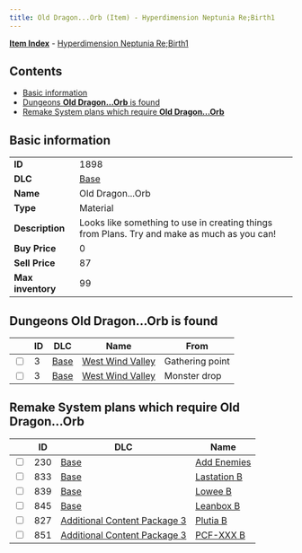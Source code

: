 ```yaml
---
title: Old Dragon...Orb (Item) - Hyperdimension Neptunia Re;Birth1
---
```


[**Item Index**](/neptunia/rb1/item/index.html) - [Hyperdimension Neptunia Re;Birth1](/neptunia/rb1)

## Contents

- [Basic information](#basic-information)
- [Dungeons **Old Dragon...Orb** is found](#dungeons-old-dragonorb-is-found)
- [Remake System plans which require **Old Dragon...Orb**](#remake-system-plans-which-require-old-dragonorb)
## Basic information

|   |   |
| -- | -- |
| **ID** | 1898 |
| **DLC** | [Base](/neptunia/rb1/dlc/1-base.html) |
| **Name** | Old Dragon...Orb |
| **Type** | Material |
| **Description** | Looks like something to use in creating things from Plans. Try and make as much as you can! |
| **Buy Price** | 0 |
| **Sell Price** | 87 |
| **Max inventory** | 99 |


## Dungeons **Old Dragon...Orb** is found

|    | ID | DLC | Name | From |
| -- | -- | --- | ---- | ---- |
| <input type="checkbox" id="rb1-dungeon-1-3" class="trackbox" /> | 3 | [Base](/neptunia/rb1/dlc/1-base.html) | [West Wind Valley](/neptunia/rb1/dungeon/1-3-west-wind-valley.html) | Gathering point |
| <input type="checkbox" id="rb1-dungeon-1-3" class="trackbox" /> | 3 | [Base](/neptunia/rb1/dlc/1-base.html) | [West Wind Valley](/neptunia/rb1/dungeon/1-3-west-wind-valley.html) | Monster drop |


## Remake System plans which require **Old Dragon...Orb**

|    | ID | DLC | Name |
| -- | -- | --- | ---- |
| <input type="checkbox" id="rb1-quest-1-230" class="trackbox" /> | 230 | [Base](/neptunia/rb1/dlc/1-base.html) | [Add Enemies](/neptunia/rb1/quest/1-230-add-enemies.html) |
| <input type="checkbox" id="rb1-quest-1-833" class="trackbox" /> | 833 | [Base](/neptunia/rb1/dlc/1-base.html) | [Lastation B](/neptunia/rb1/quest/1-833-lastation-b.html) |
| <input type="checkbox" id="rb1-quest-1-839" class="trackbox" /> | 839 | [Base](/neptunia/rb1/dlc/1-base.html) | [Lowee B](/neptunia/rb1/quest/1-839-lowee-b.html) |
| <input type="checkbox" id="rb1-quest-1-845" class="trackbox" /> | 845 | [Base](/neptunia/rb1/dlc/1-base.html) | [Leanbox B](/neptunia/rb1/quest/1-845-leanbox-b.html) |
| <input type="checkbox" id="rb1-quest-12-827" class="trackbox" /> | 827 | [Additional Content Package 3](/neptunia/rb1/dlc/12-pack3.html) | [Plutia B](/neptunia/rb1/quest/12-827-plutia-b.html) |
| <input type="checkbox" id="rb1-quest-12-851" class="trackbox" /> | 851 | [Additional Content Package 3](/neptunia/rb1/dlc/12-pack3.html) | [PCF-XXX B](/neptunia/rb1/quest/12-851-pcf-xxx-b.html) |
